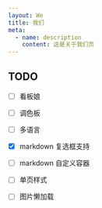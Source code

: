 ```yaml
---
layout: We
title: 我们
meta: 
  - name: description
    content: 这是关于我们页
---
```

## TODO
- [ ] 看板娘

- [ ] 调色板

- [ ] 多语言

- [x] markdown 复选框支持

- [ ] markdown 自定义容器

- [ ] 单页样式

- [ ] 图片懒加载
